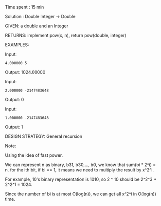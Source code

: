 Time spent : 15 min

Solution : Double Integer -> Double

GIVEN: a double and an Integer

RETURNS: implement pow(x, n), return pow(double, integer)

EXAMPLES:

Input: 

```
4.000000 5
```

Output: 1024.00000

Input: 

```
2.000000 -2147483648
```

Output: 0

Input: 

```
1.000000 -2147483648
```

Output: 1

DESIGN STRATEGY: General recursion

Note: 

Using the idea of fast power.

We can represent n as binary, b31, b30,..., b0,  we know that sum(bi * 2^i) = n. for the ith bit, if bi == 1, it means we need to multiply the result by x^2^i.

For example, 10's binary representation is 1010, so 2 ^ 10 should be 2^2^3 * 2^2^1 = 1024.

Since the number of bi is at most O(log(n)), we can get all x^2^i in O(log(n)) time.